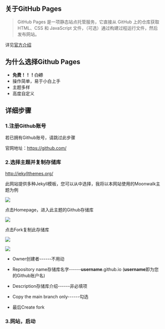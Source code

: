 ## 关于GitHub Pages
> GitHub Pages 是一项静态站点托管服务，它直接从 GitHub 上的仓库获取 HTML、CSS 和 JavaScript 文件，（可选）通过构建过程运行文件，然后发布网站。

详见[官方介绍](https://docs.github.com/zh/pages/getting-started-with-github-pages/about-github-pages#%E5%85%B3%E4%BA%8E-github-page)

## 为什么选择Github Pages
- __免费！！！__~~白嫖~~
- 操作简单，易于小白上手
- 主题多样
- 高度自定义

## 详细步骤
### 1.注册Github账号
若已拥有Github账号，请跳过此步骤

官网地址：<https://github.com/>

### 2.选择主题并复制存储库
<http://jekyllthemes.org/>

此网站提供多种Jekyll模板，您可以从中选择，我将以本网站使用的Moonwalk主题为例

![][01]

点击Homepage，进入此主题的Github存储库

![][02]

点击Fork复制此存储库

![][03]

![][04]

- Owner创建者------不用动

- Repository name存储库名字------**username**.github.io (**username**即为您的Github账户名)

- Description存储库介绍------非必填项

- Copy the main branch only------勾选

- 最后Create fork

### 3.网站，启动

[01]: https://cdn.jsdelivr.net/gh/ub1nlr/ub1nlr.github.io/img/2023-07-29/01.png
[02]: https://cdn.jsdelivr.net/gh/ub1nlr/ub1nlr.github.io/img/2023-07-29/02.png
[03]: https://cdn.jsdelivr.net/gh/ub1nlr/ub1nlr.github.io/img/2023-07-29/03.png
[04]: https://cdn.jsdelivr.net/gh/ub1nlr/ub1nlr.github.io/img/2023-07-29/04.png